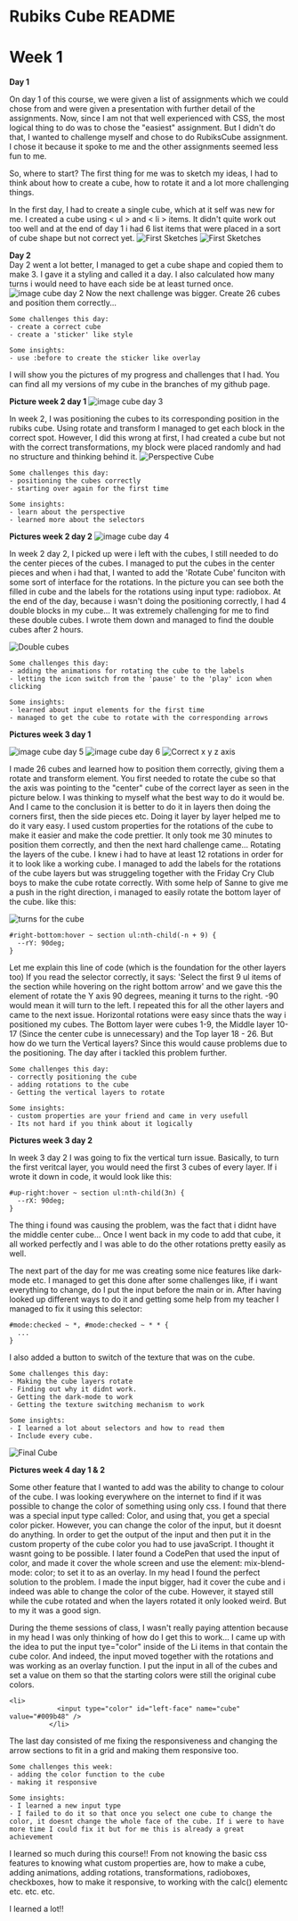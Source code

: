 # Rubiks Cube README

# Week 1

**Day 1**

On day 1 of this course, we were given a list of assignments which we could
chose from and were given a presentation with further detail of the assignments.
Now, since I am not that well experienced with CSS, the most logical thing to do
was to chose the "easiest" assignment. But I didn't do that, I wanted to challenge
myself and chose to do RubiksCube assignment. I chose it because it spoke to me and the other assignments seemed less fun to me.

So, where to start? The first thing for me was to sketch my ideas,
I had to think about how to create a cube, how to rotate it and a lot more challenging things.

In the first day, I had to create a single cube, which at it self was new for me. I created a cube using < ul > and < li > items.
It didn't quite work out too well and at the end of day 1 i had 6 list items that were placed in a sort of cube shape but not correct yet.
![First Sketches](https://github.com/ppijn/rubiks-cube/blob/Rubiks-Cube-version-4-day-1/rubikscube/img/firstsketch.jpg)
![First Sketches](https://github.com/ppijn/rubiks-cube/blob/Rubiks-Cube-version-4-day-1/rubikscube/img/lisketch.jpg)

**Day 2**  
Day 2 went a lot better, I managed to get a cube shape and copied them to make 3. I gave it a styling and called it a day. I also calculated how many turns i would need to have each side be at least turned once.
![image cube day 2](https://github.com/ppijn/rubiks-cube/blob/Rubiks-Cube-version-4-day-1/rubikscube/img/cubeday2.jpg)
Now the next challenge was bigger. Create 26 cubes and position them correctly...

```
Some challenges this day:
- create a correct cube
- create a 'sticker' like style

Some insights:
- use :before to create the sticker like overlay
```

I will show you the pictures of my progress and challenges that I had. You can find all my versions of my cube in the branches of my github page.

**Picture week 2 day 1**
![image cube day 3](https://github.com/ppijn/rubiks-cube/blob/Rubiks-Cube-version-4-day-1/rubikscube/img/cubeday3.jpg)

In week 2, I was positioning the cubes to its corresponding position in the rubiks cube. Using rotate and transform I managed to get each block in the correct spot. However, I did this wrong at first, I had created a cube but not with the correct transformations, my block were placed randomly and had no structure and thinking behind it.
![Perspective Cube](https://github.com/ppijn/rubiks-cube/blob/Rubiks-Cube-version-4-day-1/rubikscube/img/perspsketch.jpg)

```
Some challenges this day:
- positioning the cubes correctly
- starting over again for the first time

Some insights:
- learn about the perspective
- learned more about the selectors
```

**Pictures week 2 day 2**
![image cube day 4](https://github.com/ppijn/rubiks-cube/blob/Rubiks-Cube-version-4-day-1/rubikscube/img/cubeday4.jpg)

In week 2 day 2, I picked up were i left with the cubes, I still needed to do the center pieces of the cubes. I managed to put the cubes in the center pieces and when i had that, I wanted to add the 'Rotate Cube' funciton with some sort of interface for the rotations. In the picture you can see both the filled in cube and the labels for the rotations using input type: radiobox.
At the end of the day, because i wasn't doing the positioning correctly, I had 4 double blocks in my cube... It was extremely challenging for me to find these double cubes. I wrote them down and managed to find the double cubes after 2 hours.

![Double cubes](https://github.com/ppijn/rubiks-cube/blob/Rubiks-Cube-version-4-day-1/rubikscube/img/doublecube.jpg)

```
Some challenges this day:
- adding the animations for rotating the cube to the labels
- letting the icon switch from the 'pause' to the 'play' icon when clicking

Some insights:
- learned about input elements for the first time
- managed to get the cube to rotate with the corresponding arrows

```

**Pictures week 3 day 1**

![image cube day 5](https://github.com/ppijn/rubiks-cube/blob/Rubiks-Cube-version-4-day-1/rubikscube/img/cubeday5.jpg)
![image cube day 6](https://github.com/ppijn/rubiks-cube/blob/Rubiks-Cube-version-4-day-1/rubikscube/img/cubeday6.jpg)
![Correct x y z axis](https://github.com/ppijn/rubiks-cube/blob/Rubiks-Cube-version-4-day-1/rubikscube/img/xyzsketch.jpg)

I made 26 cubes and learned how to position them correctly, giving them a rotate and transform element. You first needed to rotate the cube so that the axis was pointing to the "center" cube of the correct layer as seen in the picture below.
I was thinking to myself what the best way to do it would be. And I came to the conclusion it is better to do it in layers then doing the corners first, then the side pieces etc. Doing it layer by layer helped me to do it vary easy. I used custom properties for the rotations of the cube to make it easier and make the code prettier.
It only took me 30 minutes to position them correctly, and then the next hard challenge came... Rotating the layers of the cube. I knew i had to have at least 12 rotations in order for it to look like a working cube. I managed to add the labels for the rotations of the cube layers but was struggeling together with the Friday Cry Club boys to make the cube rotate correctly. With some help of Sanne to give me a push in the right direction, i managed to easily rotate the bottom layer of the cube. like this:

![turns for the cube](https://github.com/ppijn/rubiks-cube/blob/Rubiks-Cube-version-4-day-1/rubikscube/img/turnsketch.jpg)

```
#right-bottom:hover ~ section ul:nth-child(-n + 9) {
  --rY: 90deg;
}
```

Let me explain this line of code (which is the foundation for the other layers too)
If you read the selector correctly, it says: 'Select the first 9 ul items of the section while hovering on the right bottom arrow' and we gave this the element of rotate the Y axis 90 degrees, meaning it turns to the right. -90 would mean it will turn to the left. I repeated this for all the other layers and came to the next issue. Horizontal rotations were easy since thats the way i positioned my cubes. The Bottom layer were cubes 1-9, the Middle layer 10-17 (Since the center cube is unnecessary) and the Top layer 18 - 26.
But how do we turn the Vertical layers? Since this would cause problems due to the positioning. The day after i tackled this problem further.

```
Some challenges this day:
- correctly positioning the cube
- adding rotations to the cube
- Getting the vertical layers to rotate

Some insights:
- custom properties are your friend and came in very usefull
- Its not hard if you think about it logically

```

**Pictures week 3 day 2**

In week 3 day 2 I was going to fix the vertical turn issue. Basically, to turn the first veritcal layer, you would need the first 3 cubes of every layer. If i wrote it down in code, it would look like this:

```
#up-right:hover ~ section ul:nth-child(3n) {
  --rX: 90deg;
}
```

The thing i found was causing the problem, was the fact that i didnt have the middle center cube... Once I went back in my code to add that cube, it all worked perfectly and I was able to do the other rotations pretty easily as well.

The next part of the day for me was creating some nice features like dark-mode etc.
I managed to get this done after some challenges like, if i want everything to change, do I put the input before the main or in. After having looked up different ways to do it and getting some help from my teacher I managed to fix it using this selector:

```
#mode:checked ~ *, #mode:checked ~ * * {
  ...
}
```

I also added a button to switch of the texture that was on the cube.

```
Some challenges this day:
- Making the cube layers rotate
- Finding out why it didnt work.
- Getting the dark-mode to work
- Getting the texture switching mechanism to work

Some insights:
- I learned a lot about selectors and how to read them
- Include every cube.

```

![Final Cube](https://github.com/ppijn/rubiks-cube/blob/Rubiks-Cube-version-4-day-1/rubikscube/img/finalcube.jpg)

**Pictures week 4 day 1 & 2**

Some other feature that I wanted to add was the ability to change to colour of the cube. I was looking everywhere on the internet to find if it was possible to change the color of something using only css. I found that there was a special input type called: Color, and using that, you get a special color picker. However, you can change the color of the input, but it doesnt do anything. In order to get the output of the input and then put it in the custom property of the cube color you had to use javaScript.
I thought it wasnt going to be possible. I later found a CodePen that used the input of color, and made it cover the whole screen and use the element: mix-blend-mode: color; to set it to as an overlay. In my head I found the perfect solution to the problem. I made the input bigger, had it cover the cube and i indeed was able to change the color of the cube. However, it stayed still while the cube rotated and when the layers rotated it only looked weird. But to my it was a good sign.

During the theme sessions of class, I wasn't really paying attention because in my head I was only thinking of how do I get this to work...
I came up with the idea to put the input tye="color" inside of the Li items in that contain the cube color. And indeed, the input moved together with the rotations and was working as an overlay function. I put the input in all of the cubes and set a value on them so that the starting colors were still the original cube colors.

```
<li>
            <input type="color" id="left-face" name="cube" value="#009b48" />
          </li>
```

The last day consisted of me fixing the responsiveness and changing the arrow sections to fit in a grid and making them responsive too.

```
Some challenges this week:
- adding the color function to the cube
- making it responsive

Some insights:
- I learned a new input type
- I failed to do it so that once you select one cube to change the color, it doesnt change the whole face of the cube. If i were to have more time I could fix it but for me this is already a great achievement

```

I learned so much during this course!!
From not knowing the basic css features to knowing what custom properties are, how to make a cube, adding animations, adding rotations, transformations, radioboxes, checkboxes, how to make it responsive, to working with the calc() elementc etc. etc. etc.

I learned a lot!!

